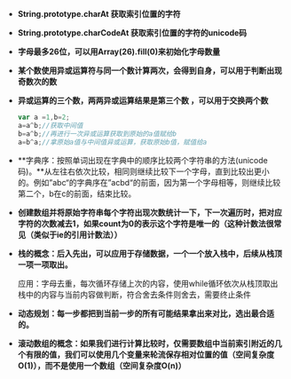 + **String.prototype.charAt  获取索引位置的字符**

+ **String.prototype.charCodeAt 获取索引位置的字符的unicode码**

+ **字母最多26位，可以用Array(26).fill(0)来初始化字母数量**

+ **某个数使用异或运算符与同一个数计算两次，会得到自身，可以用于判断出现奇数次的数**

+ **异或运算的三个数，两两异或运算结果是第三个数 ，可以用于交换两个数**

  ```js
  var a =1,b=2;
  a=a^b;//获取中间值
  b=a^b;//再进行一次异或运算获取到原始的a值赋给b
  a=b^a;//拿原始a值与中间值异或运算，获取原始b值，赋值给a
  ```

+ **字典序：按照单词出现在字典中的顺序比较两个字符串的方法(unicode码)。**从左往右依次比较，相同则继续比较下一个字母，直到比较出更小的。例如”abc“的字典序在”acbd“的前面，因为第一个字母相等，则继续比较第二个，b在c的前面，结束比较。

+ **创建数组并将原始字符串每个字符出现次数统计一下，下一次遍历时，把对应字符的次数减去1，如果count为0的表示这个字符是唯一的（这种计数法很常见（类似于ie的引用计数法））**

+ **栈的概念：后入先出，可以应用于存储数据，一个一个放入栈中，后续从栈顶一项一项取出。**

  应用：字母去重，每次循环存储上次的内容，使用while循环依次从栈顶取出栈中的内容与当前内容做判断，符合舍去条件则舍去，需要终止条件
  

+ **动态规划：每一步都把到当前一步的所有可能结果拿出来对比，选出最合适的。**
+ **滚动数组的概念：如果我们进行计算比较时，仅需要数组中当前索引附近的几个有限的值，我们可以使用几个变量来轮流保存相对位置的值（空间复杂度O(1)），而不是使用一个数组（空间复杂度O(n)）**


